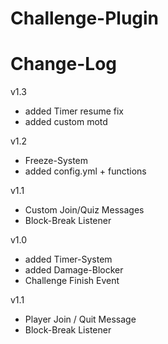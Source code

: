 # Challenge-Plugin

# Change-Log

v1.3
- added Timer resume fix
- added custom motd

v1.2
- Freeze-System
- added config.yml + functions

v1.1
- Custom Join/Quiz Messages
- Block-Break Listener

v1.0
- added Timer-System
- added Damage-Blocker
- Challenge Finish Event


v1.1
- Player Join / Quit Message
- Block-Break Listener